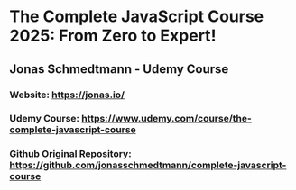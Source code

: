 # The Complete JavaScript Course 2025: From Zero to Expert!

## Jonas Schmedtmann - Udemy Course


### Website: https://jonas.io/

### Udemy Course: https://www.udemy.com/course/the-complete-javascript-course

### Github Original Repository: https://github.com/jonasschmedtmann/complete-javascript-course